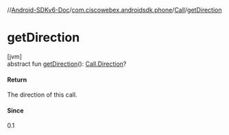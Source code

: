 //[Android-SDKv6-Doc](../../../index.md)/[com.ciscowebex.androidsdk.phone](../index.md)/[Call](index.md)/[getDirection](get-direction.md)

# getDirection

[jvm]\
abstract fun [getDirection](get-direction.md)(): [Call.Direction](-direction/index.md)?

#### Return

The direction of this call.

#### Since

0.1
